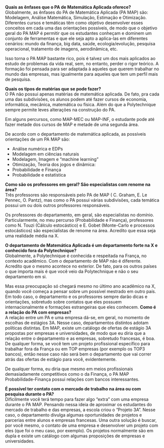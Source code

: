 **Quais as ênfases que o PA de Matemática Aplicada oferece?**\
Globalmente, as ênfases do PA de Matemática Aplicada (PA MAP) são: Modelagem, Análise Matemática, Simulação, Estimação e Otimização. Diferentes cursos e temáticas têm como objetivo desenvolver esses conceitos em cada uma das orientações possíveis, de modo que o objetivo geral do PA MAP é permitir que os estudantes conheçam e dominem um conjunto de ferramentas e que ele seja apto a aplica-las em diferentes cenários: mundo da finança, big data, saúde, ecologia/evolução, pesquisa operacional, tratamento de imagens, aerodinâmica, etc.

Isso torna o PA MAP bastante rico, pois é talvez um dos mais aplicados ao estudo de problemas da vida real, sem, no entanto, perder o rigor teórico. A formação foi pensada para ser adaptada à aqueles que querem trabalhar no mundo das empresas, mas igualmente para aqueles que tem um perfil mais de pesquisa.

**Quais os tipos de matérias que se pode fazer?**\
O PA não possui apenas matérias de matemática aplicada. De fato, pra cada uma das subdivisões, os alunos podem até fazer cursos de economia, informática, mecânica, matemática ou física. Além do que a Polytechnique sempre permite leves alterações na construção do PA.

Em alguns percursos, como MAP-MEC ou MAP-INF, o estudante pode até fazer metade dos cursos de MAP e metade de uma segunda área.

De acordo com o departamento de matemática aplicada, as possíveis orientações de um PA MAP são:

-   Análise numérica e EDPs
-   Modelagem em ciências naturais
-   Modelagem, Imagem e “machine learning”
-   Otimização, Teoria dos jogos e dinâmica:
-   Probabilidade e Finança
-   Probabilidade e estatística

**Como são os professores em geral? São especialistas com renome na área?**\
Três professores são responsáveis pelo PA de MAP ( C. Graham, E. Le Pennec, O. Pantz), mas como o PA possui várias subdivisões, cada temática possui um ou dois outros professores responsáveis.

Os professores do departamento, em geral, são especialistas no domínio. Particularmente, no meu percurso (Probabilidade e Finança), professores como N. Touzi (Cálculo estocástico) e E. Gobet (Monte-Carlo e processos estocásticos) são especialistas de renome na área. Acredito que essa seja uma realidade média na X.

**O departamento de Matemática Aplicada é um departamento forte na X e conhecido fora da Polytechnique?**\
Globalmente, a Polytechnique é conhecida e respeitada na França, no contexto acadêmico. Com o departamento de MAP não é diferente. Acredito que o mesmo acontece no exterior. De fato, para os outros países o que importa mais é que você veio da Polytechnique e não o seu departamento em si.

Mas essa preocupação só chegará mesmo no último ano acadêmico na X, quando você começa a pensar sobre um possível mestrado em outro país. Em todo caso, o departamento e os professores sempre darão dicas e orientações, sobretudo sobre contatos que eles possuem internacionalmente e formações estrangeiras que eles conhecem.
​
**Como é a relação do PA com empresas?**\
A relação entre um PA e uma empresa dá-se, em geral, no momento de escolhas de estágios 3A. Nesse caso, departamentos distintos adotam políticas distintas. Em MAP, existe um catálogo de ofertas de estágio 3A propostas por empresas e universidades, de modo que eu diria que a relação entre o departamento e as empresas, sobretudo francesas, é boa. De qualquer forma, se você tem um projeto profissional específico para trabalhar fora da França ou em TOP empresas (por exemplo os TOP3 bancos), então nesse caso não será bem o departamento que vai correr atrás das ofertas de estágio para você, evidentemente.

De qualquer forma, eu diria que mesmo em meios profissionais demasiadamente competitivos como o da Finança, o PA MAP Probabilidade-Finança possui relações com bancos interessantes.

**É possível ter contato com o mercado de trabalho na área ou com pesquisa durante o PA?**\
Dificilmente você terá tempo para fazer algo “extra” com uma empresa durante o PA MAP. Pensando nessa ideia de aproximar os estudantes do mercado de trabalho e das empresas, a escola criou o “Projeto 3A”. Nesse caso, o departamento divulga algumas oportunidades de projetos e parcerias entre alunos e empresas francesas. Uma outra solução é buscar, por você mesmo, o contato de uma empresa e desenvolver um projeto com eles (que foi o meu caso, por exemplo). Os projetos normalmente são em dupla e existe um catálogo com algumas proposições de empresas e universidades.
